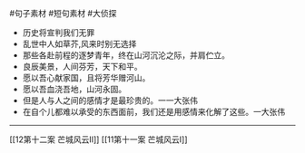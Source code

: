 #句子素材 #短句素材 #大侦探 

- 历史将宣判我们无罪
- 乱世中人如草芥,风来时别无选择
- 那些各赴前程的逐梦青年，终在山河沉沦之际，并肩伫立。
- 良辰美景，人间芬芳，天下和平。
- 愿以吾心献家国，且将芳华赠河山。
- 愿以吾血浇吾地，山河永固。
- 但是人与人之间的感情才是最珍贵的。一一大张伟
- 在自个儿都难以承受的东西面前，我们还是用感情来化解了这些。一大张伟

---

[[12第十二案  芒城风云Ⅱ]]
[[11第十一案  芒城风云Ⅰ]]